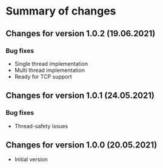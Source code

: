 # Summary of changes

## Changes for version 1.0.2 (19.06.2021)

### Bug fixes

- Single thread implementation
- Multi thread implementation
- Ready for TCP support

## Changes for version 1.0.1 (24.05.2021)

### Bug fixes

- Thread-safety issues 

## Changes for version 1.0.0 (20.05.2021)

- Initial version
